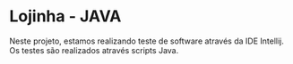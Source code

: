 # Lojinha - JAVA
Neste projeto, estamos realizando teste de software através da IDE Intellij.
Os testes são realizados através scripts Java.


